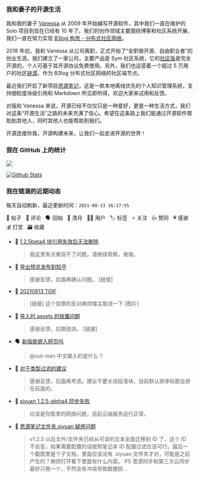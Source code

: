 ### 我和妻子的开源生活

我和我的妻子 [Vanessa](https://github.com/Vanessa219) 从 2009 年开始编写开源软件，其中我们一直在维护的 Solo 项目到现在已经有 10 年了。我们的创作领域主要围绕博客和社区系统开展，我们一直在努力实现 [B3log 构思 - 分布式社区网络](https://ld246.com/article/1546941897596)。

2018 年初，我和 Vanessa 从公司离职，正式开始了“全职做开源、自由职业者”的创业生涯。我们建立了一家公司，主要产品是 Sym 社区系统，它的[社区版](https://github.com/88250/symphony)是完全开源的，个人可基于其开源协议免费使用。另外，我们也运营着一个超过 5 万用户的社区[链滴](https://ld246.com)，作为 B3log 分布式社区网络的社区端节点。

最近我们开启了新项目[思源笔记](https://github.com/siyuan-note/siyuan)，这是一款本地离线优先的个人知识管理系统，支持细粒度块级引用和 Markdown 所见即所得，欢迎大家来试用和反馈。

对我和 Vanessa 来说，开源已经不仅仅只是一种爱好，更是一种生活方式，我们对这条“开源生活”之路的未来充满了信心。希望在这条路上我们能通过开源软件帮助到其他人，同时其他人也能帮助到我们。

开源连接你我，开源构建未来，让我们一起走进开源的世界！

### 我在 GitHub 上的统计

<a title="Hits" target="_blank" href="https://github.com/88250/88250"><img src="https://hits.b3log.org/88250/88250.svg"></a>

[![Github Stats](https://github-readme-stats.vercel.app/api?username=88250&theme=tokyonight&show_icons=true)](https://github.com/88250)

<!--events start -->

### 我在链滴的近期动态

每天自动刷新，最近更新时间：`2021-08-13 16:17:55`

📝 帖子 &nbsp; 💬 评论 &nbsp; 🗣 回帖 &nbsp; 🌙 清月 &nbsp; 👨‍💻 用户 &nbsp; 🏷️ 标签 &nbsp; ⭐️ 关注 &nbsp; 👍 赞同 &nbsp; 💗 感谢 &nbsp; 💰 打赏 &nbsp; 🗃 收藏

* 💬 [1.2.5beta4 块引用失效后无法删除](https://ld246.com/article/1628789763741/comment/1628840638945#comments)

  > 我这里有点重现不了问题，请继续观察，谢谢。
* 💬 [导出预览发布到知乎](https://ld246.com/article/1628833668431/comment/1628838944333#comments)

  > 感谢反馈，后面再确认问题。 [链接]
* 💬 [20210813 TGIF](https://ld246.com/article/1628837265714/comment/1628838843125#comments)

  > [链接] 这个投票的反对麻烦楼主取消一下 [图片]
* 💬 [导入时 assets 的放置问题](https://ld246.com/article/1628831371782/comment/1628838616554#comments)

  > 感谢反馈，后期改进。 [链接]
* 🗣 [新版能嵌入网页吗](https://ld246.com/article/1628749502900/comment/1628755068199#comments)

  > @out-man 中文输入的是什么？
* 💬 [对于类型过滤的建议](https://ld246.com/article/1628822982832/comment/1628825188316#comments)

  > 感谢反馈，后面再考虑。建议不要关闭段落块，目前默认排序标题会排在前面的。
* 💬 [siyuan 1.2.5-alpha4 同步失败](https://ld246.com/article/1628822516916/comment/1628825065838#comments)

  > 应该是你那里的网络问题，目前云端服务运行正常。
* 💬 [思源笔记文件夹.siyuan 疑惑问题](https://ld246.com/article/1628821895900/comment/1628825002477#comments)

  > v1.2.5 以后文件/文件夹已经从可读的文本全面迁移到 ID 了，这个 ID 不会变，如果需要配置的话按照笔记本 ID 配置过滤应该可行。最后一个截图里是个子文档，里面应该没有 .siyuan 文件夹才对，可能是之前产生的？麻烦打开看下里面有什么内容。 PS 思源同步和第三方云同步最好只用一个，不然会有冲突导致数据损 ..


<!--events end -->
